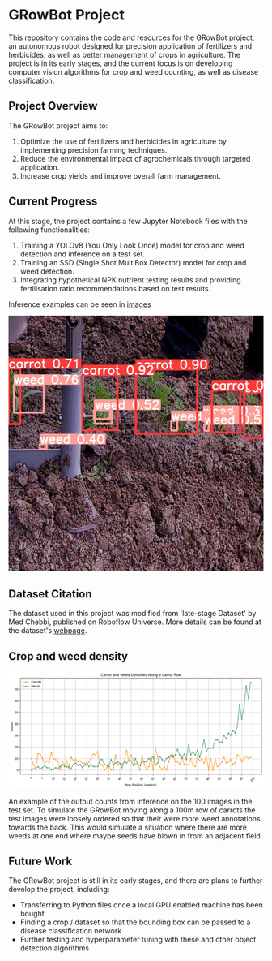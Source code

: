 # GRowBot Project

This repository contains the code and resources for the GRowBot project, an autonomous robot designed for precision application of fertilizers and herbicides, as well as better management of crops in agriculture. The project is in its early stages, and the current focus is on developing computer vision algorithms for crop and weed counting, as well as disease classification.

## Project Overview

The GRowBot project aims to:

1. Optimize the use of fertilizers and herbicides in agriculture by implementing precision farming techniques.
2. Reduce the environmental impact of agrochemicals through targeted application.
3. Increase crop yields and improve overall farm management.

## Current Progress

At this stage, the project contains a few Jupyter Notebook files with the following functionalities:

1. Training a YOLOv8 (You Only Look Once) model for crop and weed detection and inference on a test set.
2. Training an SSD (Single Shot MultiBox Detector) model for crop and weed detection.
3. Integrating hypothetical NPK nutrient testing results and providing fertilisation ratio recommendations based on test results.

Inference examples can be seen in [images](https://github.com/trow-land/Computer-Vision-Projects/tree/main/GRowBot/images)

![YOLO](images/YOLO1.jpg)

## Dataset Citation

The dataset used in this project was modified from 'late-stage Dataset' by Med Chebbi, published on Roboflow Universe. More details can be found at the dataset's [webpage](https://universe.roboflow.com/med-chebbi/late-stage).

## Crop and weed density

![Example ](images/Carrot_weed_dens_graph.png)

An example of the output counts from inference on the 100 images in the test set. To simulate the GRowBot moving along a 100m row of carrots the test images were loosely ordered so that their were more weed annotations towards the back. This would simulate a situation where there are more weeds at one end where maybe seeds have blown in from an adjacent field.



## Future Work
The GRowBot project is still in its early stages, and there are plans to further develop the project, including:

- Transferring to Python files once a local GPU enabled machine has been bought
- Finding a crop / dataset so that the bounding box can be passed to a disease classification network
- Further testing and hyperparameter tuning with these and other object detection algorithms
